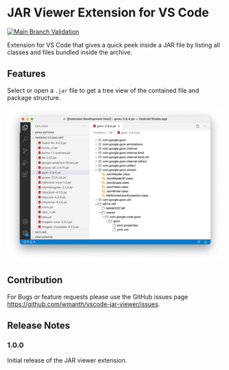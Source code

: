 # JAR Viewer Extension for VS Code

[![Main Branch Validation](https://github.com/wmanth/vscode-jar-viewer/actions/workflows/validate-main-branch.yaml/badge.svg)](https://github.com/wmanth/vscode-jar-viewer/actions/workflows/validate-main-branch.yaml)

Extension for VS Code that gives a quick peek inside a JAR file by listing all classes and files bundled inside the archive.

## Features

Select or open a ```.jar``` file to get a tree view of the contained file and package structure.

![JAR Viewer](images/jar-viewer.png)

## Contribution

For Bugs or feature requests please use the GitHub issues page https://github.com/wmanth/vscode-jar-viewer/issues.

## Release Notes

### 1.0.0

Initial release of the JAR viewer extension.

